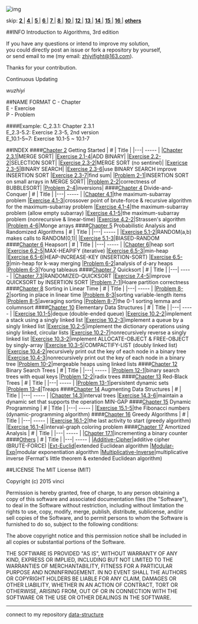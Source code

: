 ![img](https://cloud.githubusercontent.com/assets/9131176/10758683/ece9e164-7ced-11e5-890c-a8aae5539cd0.png)

skip: 
**[ 2 ](#chapter-2)**|
**[ 4 ](#chapter-4)**|
**[ 5 ](#chapter-5)**|
**[ 6 ](#chapter-6)**|
**[ 7 ](#chapter-7)**|
**[ 8 ](#chapter-8)**|
**[ 10 ](#chapter-10)**|
**[ 12 ](#chapter-12)**|
**[ 13 ](#chapter-13)**|
**[ 14 ](#chapter-14)**|
**[ 15 ](#chapter-15)**|
**[ 16 ](#chapter-16)**|
**[ others ](#others)**

##INFO
Introduction to Algorithms, 3rd edition</br>

If you have any questions or intend to improve my solution, </br>you could directly post an issue or fork a repository by yourself,</br>or send email to me (my email: zhiyifight@163.com).

Thanks for your contribution.

Continuous Updating</br>

_wuzhiyi_

##NAME FORMAT
C - Chapter </br>
E - Exercise</br>
P - Problem </br>

####Example:
C_2.3.1:    Chapter 2.3.1 </br>
E_2.3-5.2:  Exercise 2.3-5, 2nd version </br>
E_10.1-5~7: Exercise 10.1-5 ~ 10.1-7 </br>

##INDEX
<a name="chapter-2"/>
####[Chapter 2](https://github.com/wuzhiyi/CLRS-solution/tree/master/Chapter02) Getting Started
| # | Title |
|---| ----- |
|[Chapter 2.3.1](https://github.com/wuzhiyi/CLRS-solution/blob/master/Chapter02/C_2.3.1.c)|MERGE SORT|
|[Exercise 2.1-4](https://github.com/wuzhiyi/CLRS-solution/blob/master/Chapter02/E_2.1-4.c)|ADD BINARY|
|[Exercise 2.2-2](https://github.com/wuzhiyi/CLRS-solution/blob/master/Chapter02/E_2.2-2.c)|SELECTION SORT|
|[Exercise 2.3-2](https://github.com/wuzhiyi/CLRS-solution/blob/master/Chapter02/E_2.3-2.c)|MERGE SORT (no sentinel)|
|[Exericse 2.3-5](https://github.com/wuzhiyi/CLRS-solution/blob/master/Chapter02/E_2.3-5.c)|BINARY SEARCH|
|[Exercise 2.3-6](https://github.com/wuzhiyi/CLRS-solution/blob/master/Chapter02/E_2.3-6.c)|use BINARY SEARCH improve INSERTION SORT
|[Exercise 2.3-7](https://github.com/wuzhiyi/CLRS-solution/blob/master/Chapter02/E_2.3-7.c)|find sum|
|[Problem 2-1](https://github.com/wuzhiyi/CLRS-solution/blob/master/Chapter02/P_2-1.c)|INSERTION SORT on small arrays in MERGE SORT|
|[Problem 2-2](https://github.com/wuzhiyi/CLRS-solution/blob/master/Chapter02/P_2-2.c)|correctness of BUBBLESORT|
|[Problem 2-4](https://github.com/wuzhiyi/CLRS-solution/blob/master/Chapter02/P_2-4.c)|inversions|
<a name="chapter-4"/>
####[Chapter 4](https://github.com/wuzhiyi/CLRS-solution/tree/master/Chapter04) Divide-and-Conquer
| # | Title |
|---| ----- |
|[Chapter 4.1](https://github.com/wuzhiyi/CLRS-solution/blob/master/Chapter04/C_4.1.c)|the maximum-subarray problem
|[Exercise 4.1-3](https://github.com/wuzhiyi/CLRS-solution/blob/master/Chapter04/E_4.1-3.c)|crossover point of brute-force & recursive algorithm for the maximum-subarray problem
|[Exercise 4.1-4](https://github.com/wuzhiyi/CLRS-solution/blob/master/Chapter04/E_4.1-4.c)|the maximum-subarray problem (allow empty subarray)
|[Exercise 4.1-5](https://github.com/wuzhiyi/CLRS-solution/blob/master/Chapter04/E_4.1-5.c)|the maximum-subarray problem (nonrecursive & linear-time)
|[Exercise 4.2-2](https://github.com/wuzhiyi/CLRS-solution/blob/master/Chapter04/E_4.2-2.c)|Strassen's algorithm
|[Problem 4-6](https://github.com/wuzhiyi/CLRS-solution/blob/master/Chapter04/P_4-6.c)|Monge arrays
<a name="chapter-5"/>
####[Chapter 5](https://github.com/wuzhiyi/CLRS-solution/tree/master/Chapter05) Probabilistic Analysis and Randomized Algorithms
| # | Title |
|---| ----- |
|[Exercise 5.1-2](https://github.com/wuzhiyi/CLRS-solution/blob/master/Chapter05/E_5.1-2.c)|RANDOM(a,b) makes calls to RANDOM(0,1)|
|[Exercise 5.1-3](https://github.com/wuzhiyi/CLRS-solution/blob/master/Chapter05/E_5.1-3.c)|BIASED-RANDOM
<a name="chapter-6"/>
####[Chapter 6](https://github.com/wuzhiyi/CLRS-solution/tree/master/Chapter06) Heapsort
| # | Title |
|---| ----- |
|[Chapter 6](https://github.com/wuzhiyi/CLRS-solution/blob/master/Chapter06/C_6.c)|heap sort
|[Exercise 6.2-5](https://github.com/wuzhiyi/CLRS-solution/blob/master/Chapter06/E_6.2-5.c)|MAX-HEAPIFY (iterative)
|[Exercise 6.5-3](https://github.com/wuzhiyi/CLRS-solution/blob/master/Chapter06/E_6.5-3.c)|min-heap
|[Exercise 6.5-6](https://github.com/wuzhiyi/CLRS-solution/blob/master/Chapter06/E_6.5-6.c)|HEAP-INCREASE-KEY (INSERTION-SORT)
|[Exercise 6.5-9](https://github.com/wuzhiyi/CLRS-solution/blob/master/Chapter06/E_6.5-9.cpp)|min-heap for k-way merging
|[Problem 6-2](https://github.com/wuzhiyi/CLRS-solution/blob/master/Chapter06/P_6-2.c)|analysis of d-ary heaps
|[Problem 6-3](https://github.com/wuzhiyi/CLRS-solution/blob/master/Chapter06/P_6-3.c)|Young tableaus
<a name="chapter-7"/>
####[Chapter 7](https://github.com/wuzhiyi/CLRS-solution/tree/master/Chapter07) Quicksort
| # | Title |
|---| ----- |
|[Chapter 7.3](https://github.com/wuzhiyi/CLRS-solution/blob/master/Chapter07/C_7.3.c)|RANDOMIZED-QUICKSORT
|[Exercise 7.4-5](https://github.com/wuzhiyi/CLRS-solution/blob/master/Chapter07/E_7.4-5.c)|improve QUICKSORT by INSERTION SORT
|[Problem 7-1](https://github.com/wuzhiyi/CLRS-solution/blob/master/Chapter07/P_7-1.2.c)|Hoare partition correctness
<a name="chapter-8"/>
####[Chapter 8](https://github.com/wuzhiyi/CLRS-solution/tree/master/Chapter08) Sorting in Linear Time
| # | Title |
|---| ----- |
|[Problem 8-2](https://github.com/wuzhiyi/CLRS-solution/blob/master/Chapter08/P_8-2.c)|sorting in place in linear time
|[Problem 8-3](https://github.com/wuzhiyi/CLRS-solution/blob/master/Chapter08/P_8-3.c)|sorting variable-length items
|[Problem 8-5](https://github.com/wuzhiyi/CLRS-solution/blob/master/Chapter08/P_8-5.c)|averaging sorting
|[Problem 8-7](https://github.com/wuzhiyi/CLRS-solution/blob/master/Chapter08/P_8-7.c)|the 0-1 sorting lemma and columnsort
<a name="chapter-10"/>
####[Chapter 10](https://github.com/wuzhiyi/CLRS-solution/tree/master/Chapter10) Elementary Data Structures
| # | Title |
|---| ----- |
|[Exercise 10.1-5](https://github.com/wuzhiyi/CLRS-solution/blob/master/Chapter10/E_10.1-5.c)|deque (double-ended queue)
|[Exercise 10.2-2](https://github.com/wuzhiyi/CLRS-solution/blob/master/Chapter10/E_10.2-2.2.c)|implement a stack using a singly linked list
|[Exercise 10.2-3](https://github.com/wuzhiyi/CLRS-solution/blob/master/Chapter10/E_10.2-3.c)|implement a queue by a singly linked list
|[Exercise 10.2-5](https://github.com/wuzhiyi/CLRS-solution/blob/master/Chapter10/E_10.2-5.c)|implement the dictionary operations using singly linked, circular lists
|[Exercise 10.2-7](https://github.com/wuzhiyi/CLRS-solution/blob/master/Chapter10/E_10.2-7.c)|nonrecursively reverse a singly linked list
|[Exercise 10.3-2](https://github.com/wuzhiyi/CLRS-solution/blob/master/Chapter10/E_10.3-2.c)|implement ALLOCATE-OBJECT & FREE-OBJECT by singly-array
|[Exercise 10.3-5](https://github.com/wuzhiyi/CLRS-solution/blob/master/Chapter10/E_10.3-5.c)|COMPACTIFY-LIST (doubly linked list)
|[Exercise 10.4-2](https://github.com/wuzhiyi/CLRS-solution/blob/master/Chapter10/E_10.4-2.c)|recursively print out the key of each node in a binary tree 
|[Exercise 10.4-3](https://github.com/wuzhiyi/CLRS-solution/blob/master/Chapter10/E_10.4-3.c)|nonrecursively print out the key of each node in a binary tree
|[Problem 10-2](https://github.com/wuzhiyi/CLRS-solution/blob/master/Chapter10/P_10-2.c)|mergeable heaps using linked lists
<a name="chapter-12"/>
####[Chapter 12](https://github.com/wuzhiyi/CLRS-solution/tree/master/Chapter12) Binary Search Trees
| # | Title |
|---| ----- |
|[Problem 12-1](https://github.com/wuzhiyi/CLRS-solution/blob/master/Chapter12/P_12-1.c)|binary search trees with equal keys
|[Problem 12-2](https://github.com/wuzhiyi/CLRS-solution/blob/master/Chapter12/P_12-2.c)|radix trees
<a name="chapter-13"/>
####[Chapter 13](https://github.com/wuzhiyi/CLRS-solution/tree/master/Chapter13) Red-Black Trees
| # | Title |
|---| ----- |
|[Problem 13-1](https://github.com/wuzhiyi/CLRS-solution/blob/master/Chapter13/P_13-1.cpp)|persistent dynamic sets
|[Problem 13-4](https://github.com/wuzhiyi/CLRS-solution/blob/master/Chapter13/P_13-4.cpp)|Treaps
<a name="chapter-14"/>
####[Chapter 14](https://github.com/wuzhiyi/CLRS-solution/tree/master/Chapter14) Augmenting Data Structures
| # | Title |
|---| ----- |
|[Chapter 14.3](https://github.com/wuzhiyi/CLRS-solution/blob/master/Chapter14/C_14.3.cpp)|interval trees
|[Exercise 14.3-6](https://github.com/wuzhiyi/CLRS-solution/blob/master/Chapter14/E_14.3-6.cpp)|maintain a dynamic set that supports the operation MIN-GAP
<a name="chapter-15"/>
####[Chapter 15](https://github.com/wuzhiyi/CLRS-solution/tree/master/Chapter15) Dynamic Programming
| # | Title |
|---| ----- |
|[Exercise 15.1-5](https://github.com/wuzhiyi/CLRS-solution/blob/master/Chapter15/E_15.1-5.cpp)|the Fibonacci numbers (dynamic-programming algorithm)
<a name="chapter-16"/>
####[Chapter 16](https://github.com/wuzhiyi/CLRS-solution/tree/master/Chapter16) Greedy Algorithms
| # | Title |
|---| ----- |
|[Exercise 16.1-2](https://github.com/wuzhiyi/CLRS-solution/blob/master/Chapter16/E_16.1-2.cpp)|the last activity to start (greedy algorithm)
|[Exercise 16.1-4](https://github.com/wuzhiyi/CLRS-solution/blob/master/Chapter16/E_16.1-4.cpp)|interval-graph coloring problem
<a name="chapter-17"/>
####[Chapter 17](https://github.com/wuzhiyi/CLRS-solution/tree/master/Chapter17) Amortized Analysis
| # | Title |
|---| ----- |
|[Chapter 17.1](https://github.com/wuzhiyi/CLRS-solution/blob/master/Chapter17/C_17.1.c)|incrementing a binary counter
<a name="others"/>
####[Others](https://github.com/wuzhiyi/CLRS-solution/tree/master/Others)
| # | Title |
|---| ----- |
|[Additive-Cipher](https://github.com/wuzhiyi/CLRS-solution/blob/master/Others/Brute-Force-Additive-Cipher.c)|additive cipher (BRUTE-FORCE)
|[Ext-Euclid](https://github.com/wuzhiyi/CLRS-solution/blob/master/Others/Ext-Euclid.c)|extended Euclidean algorithm
|[Modular-Exp](https://github.com/wuzhiyi/CLRS-solution/blob/master/Others/Modular-Exp.c)|modular exponentiation algorithm
|[Multiplicative-Inverse](https://github.com/wuzhiyi/CLRS-solution/blob/master/Others/Multiplicative-Inverse.c)|multiplicative inverse (Fermat's little theorem & extended Euclidean algorithm)

##LICENSE
The MIT License (MIT)

Copyright (c) 2015 vinci

Permission is hereby granted, free of charge, to any person obtaining a copy of this software and associated documentation files (the "Software"), to deal in the Software without restriction, including without limitation the rights to use, copy, modify, merge, publish, distribute, sublicense, and/or sell copies of the Software, and to permit persons to whom the Software is furnished to do so, subject to the following conditions:

The above copyright notice and this permission notice shall be included in all copies or substantial portions of the Software.

THE SOFTWARE IS PROVIDED "AS IS", WITHOUT WARRANTY OF ANY KIND, EXPRESS OR IMPLIED, INCLUDING BUT NOT LIMITED TO THE WARRANTIES OF MERCHANTABILITY, FITNESS FOR A PARTICULAR PURPOSE AND NONINFRINGEMENT. IN NO EVENT SHALL THE AUTHORS OR COPYRIGHT HOLDERS BE LIABLE FOR ANY CLAIM, DAMAGES OR OTHER LIABILITY, WHETHER IN AN ACTION OF CONTRACT, TORT OR OTHERWISE, ARISING FROM, OUT OF OR IN CONNECTION WITH THE SOFTWARE OR THE USE OR OTHER DEALINGS IN THE SOFTWARE.
</br>

---
connect to my repository [data-structure](https://github.com/wuzhiyi/data-structure)</br>
